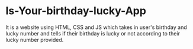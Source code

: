# Is-Your-birthday-lucky-App
It is a website using HTML, CSS and JS which takes in user's birthday and lucky number and tells if their birthday is lucky or not according to their lucky number provided.

